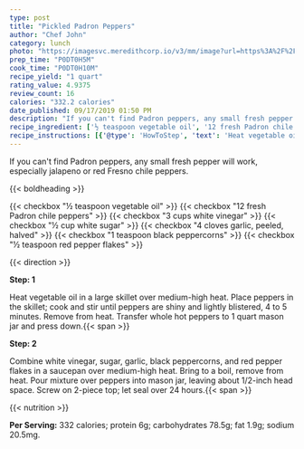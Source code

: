 ```yaml
---
type: post
title: "Pickled Padron Peppers"
author: "Chef John"
category: lunch
photo: "https://imagesvc.meredithcorp.io/v3/mm/image?url=https%3A%2F%2Fimages.media-allrecipes.com%2Fuserphotos%2F7165121.jpg"
prep_time: "P0DT0H5M"
cook_time: "P0DT0H10M"
recipe_yield: "1 quart"
rating_value: 4.9375
review_count: 16
calories: "332.2 calories"
date_published: 09/17/2019 01:50 PM
description: "If you can't find Padron peppers, any small fresh pepper will work, especially jalapeno or red Fresno chile peppers."
recipe_ingredient: ['½ teaspoon vegetable oil', '12 fresh Padron chile peppers', '3 cups white vinegar', '½ cup white sugar', '4 cloves garlic, peeled, halved', '1 teaspoon black peppercorns', '½ teaspoon red pepper flakes']
recipe_instructions: [{'@type': 'HowToStep', 'text': 'Heat vegetable oil in a large skillet over medium-high heat. Place peppers in the skillet; cook and stir until peppers are shiny and lightly blistered, 4 to 5 minutes. Remove from heat. Transfer whole hot peppers to 1 quart mason jar and press down.\n'}, {'@type': 'HowToStep', 'text': 'Combine white vinegar, sugar, garlic, black peppercorns, and red pepper flakes in a saucepan over medium-high heat. Bring to a boil, remove from heat. Pour mixture over peppers into mason jar, leaving about 1/2-inch head space. Screw on 2-piece top; let seal over 24 hours.\n'}]
---
```


If you can't find Padron peppers, any small fresh pepper will work, especially jalapeno or red Fresno chile peppers. 

{{< boldheading >}}

{{< checkbox "½ teaspoon vegetable oil" >}}
{{< checkbox "12  fresh Padron chile peppers" >}}
{{< checkbox "3 cups white vinegar" >}}
{{< checkbox "½ cup white sugar" >}}
{{< checkbox "4 cloves garlic, peeled, halved" >}}
{{< checkbox "1 teaspoon black peppercorns" >}}
{{< checkbox "½ teaspoon red pepper flakes" >}}


{{< direction >}}

**Step: 1**

Heat vegetable oil in a large skillet over medium-high heat. Place peppers in the skillet; cook and stir until peppers are shiny and lightly blistered, 4 to 5 minutes. Remove from heat. Transfer whole hot peppers to 1 quart mason jar and press down.{{< span >}}

**Step: 2**

Combine white vinegar, sugar, garlic, black peppercorns, and red pepper flakes in a saucepan over medium-high heat. Bring to a boil, remove from heat. Pour mixture over peppers into mason jar, leaving about 1/2-inch head space. Screw on 2-piece top; let seal over 24 hours.{{< span >}}

{{< nutrition >}}

**Per Serving:** 332 calories; protein 6g; carbohydrates 78.5g; fat 1.9g; sodium 20.5mg.